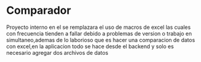 # Comparador

Proyecto interno en el se remplazara el uso de macros de excel las cuales con frecuencia tienden a fallar debido a problemas de version o trabajo en simultaneo,ademas de lo laborioso que es hacer una comparacion de datos con excel,en la aplicacion todo se hace desde el backend y solo es necesario agregar dos archivos de datos
